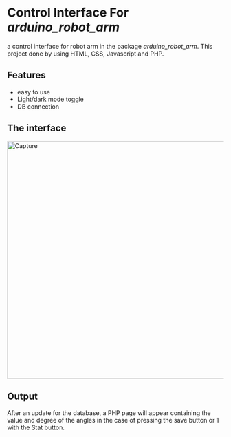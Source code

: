 
# Control Interface For *arduino_robot_arm*

a control interface for robot arm in the package *arduino_robot_arm*. This project done by using HTML, CSS, Javascript and PHP. 


## Features

- easy to use
- Light/dark mode toggle
- DB connection 


  
## The interface


  <img width="552" alt="Capture" src="https://user-images.githubusercontent.com/85321139/122431631-4cc92d80-cf9d-11eb-835b-9dd26d32e026.PNG">

## Output

After an update for the database, a PHP page will appear containing the value and degree of the angles in the case of pressing the save button or 1 with the Stat button.
